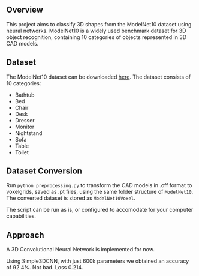 ## Overview
This project aims to classify 3D shapes from the ModelNet10 dataset using neural networks. ModelNet10 is a widely used benchmark dataset for 3D object recognition, containing 10 categories of objects represented in 3D CAD models.

## Dataset
The ModelNet10 dataset can be downloaded [here](http://3dvision.princeton.edu/projects/2014/3DShapeNets/ModelNet10.zip). The dataset consists of 10 categories:
- Bathtub
- Bed
- Chair
- Desk
- Dresser
- Monitor
- Nightstand
- Sofa
- Table
- Toilet

## Dataset Conversion
Run `python preprocessing.py` to transform the CAD models in .off format to voxelgrids, saved as .pt files, using the same folder structure of `ModelNet10`. The converted dataset is stored as `ModelNet10Voxel`.

The script can be run as is, or configured to accomodate for your computer capabilities. 

## Approach
A 3D Convolutional Neural Network is implemented for now.



Using Simple3DCNN, with just 600k parameters we obtained an accuracy of 92.4%. Not bad. Loss 0.214. 